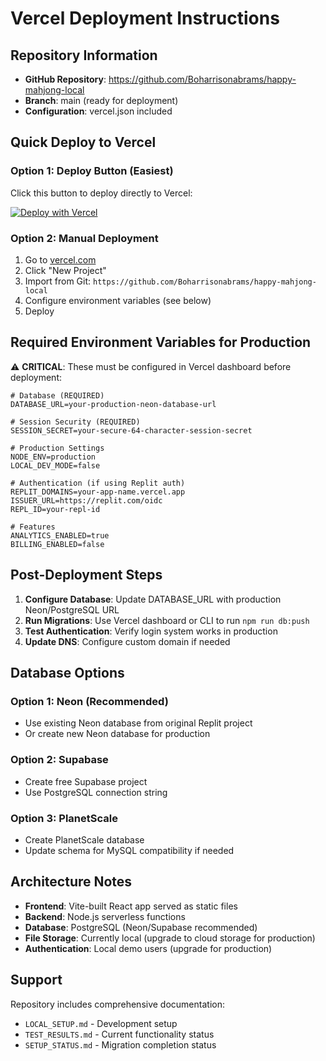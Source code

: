 # Vercel Deployment Instructions

## Repository Information
- **GitHub Repository**: https://github.com/Boharrisonabrams/happy-mahjong-local
- **Branch**: main (ready for deployment)
- **Configuration**: vercel.json included

## Quick Deploy to Vercel

### Option 1: Deploy Button (Easiest)
Click this button to deploy directly to Vercel:

[![Deploy with Vercel](https://vercel.com/button)](https://vercel.com/new/clone?repository-url=https://github.com/Boharrisonabrams/happy-mahjong-local)

### Option 2: Manual Deployment
1. Go to [vercel.com](https://vercel.com)
2. Click "New Project" 
3. Import from Git: `https://github.com/Boharrisonabrams/happy-mahjong-local`
4. Configure environment variables (see below)
5. Deploy

## Required Environment Variables for Production

⚠️ **CRITICAL**: These must be configured in Vercel dashboard before deployment:

```env
# Database (REQUIRED)
DATABASE_URL=your-production-neon-database-url

# Session Security (REQUIRED) 
SESSION_SECRET=your-secure-64-character-session-secret

# Production Settings
NODE_ENV=production
LOCAL_DEV_MODE=false

# Authentication (if using Replit auth)
REPLIT_DOMAINS=your-app-name.vercel.app
ISSUER_URL=https://replit.com/oidc  
REPL_ID=your-repl-id

# Features
ANALYTICS_ENABLED=true
BILLING_ENABLED=false
```

## Post-Deployment Steps

1. **Configure Database**: Update DATABASE_URL with production Neon/PostgreSQL URL
2. **Run Migrations**: Use Vercel dashboard or CLI to run `npm run db:push`
3. **Test Authentication**: Verify login system works in production
4. **Update DNS**: Configure custom domain if needed

## Database Options

### Option 1: Neon (Recommended)
- Use existing Neon database from original Replit project
- Or create new Neon database for production

### Option 2: Supabase
- Create free Supabase project
- Use PostgreSQL connection string

### Option 3: PlanetScale
- Create PlanetScale database
- Update schema for MySQL compatibility if needed

## Architecture Notes

- **Frontend**: Vite-built React app served as static files
- **Backend**: Node.js serverless functions  
- **Database**: PostgreSQL (Neon/Supabase recommended)
- **File Storage**: Currently local (upgrade to cloud storage for production)
- **Authentication**: Local demo users (upgrade for production)

## Support

Repository includes comprehensive documentation:
- `LOCAL_SETUP.md` - Development setup
- `TEST_RESULTS.md` - Current functionality status  
- `SETUP_STATUS.md` - Migration completion status